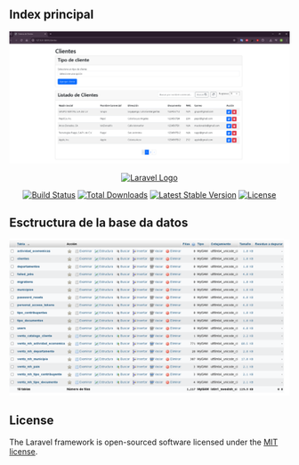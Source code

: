 ## Index principal

![](https://github.com/wighot/App-Clientes/blob/main/Captura%20de%20pantalla%202025-06-01%20113918.png)

<p align="center"><a href="https://laravel.com" target="_blank"><img src="https://raw.githubusercontent.com/laravel/art/master/logo-lockup/5%20SVG/2%20CMYK/1%20Full%20Color/laravel-logolockup-cmyk-red.svg" width="400" alt="Laravel Logo"></a></p>

<p align="center">
<a href="https://github.com/laravel/framework/actions"><img src="https://github.com/laravel/framework/workflows/tests/badge.svg" alt="Build Status"></a>
<a href="https://packagist.org/packages/laravel/framework"><img src="https://img.shields.io/packagist/dt/laravel/framework" alt="Total Downloads"></a>
<a href="https://packagist.org/packages/laravel/framework"><img src="https://img.shields.io/packagist/v/laravel/framework" alt="Latest Stable Version"></a>
<a href="https://packagist.org/packages/laravel/framework"><img src="https://img.shields.io/packagist/l/laravel/framework" alt="License"></a>
</p>

## Esctructura de la base da datos
![](https://github.com/wighot/App-Clientes/blob/main/Captura%20de%20pantalla%202025-06-01%20114710.png)

## License

The Laravel framework is open-sourced software licensed under the [MIT license](https://opensource.org/licenses/MIT).
